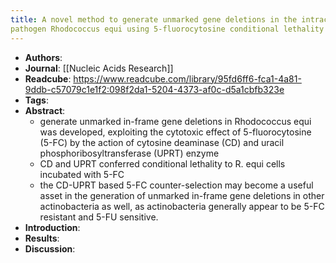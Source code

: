 ```yaml
---
title: A novel method to generate unmarked gene deletions in the intracellular 
pathogen Rhodococcus equi using 5-fluorocytosine conditional lethality
---
```


- **Authors**:
- **Journal**: [[Nucleic Acids Research]]
- **Readcube**: https://www.readcube.com/library/95fd6ff6-fca1-4a81-9ddb-c57079c1e1f2:098f2da1-5204-4373-af0c-d5a1cbfb323e
- **Tags**:
- **Abstract**:
	- generate unmarked in-frame gene deletions in Rhodococcus equi was developed, exploiting the cytotoxic effect of 5-fluorocytosine (5-FC) by the action of cytosine deaminase (CD) and uracil phosphoribosyltransferase (UPRT) enzyme
	- CD and UPRT conferred conditional lethality to R. equi cells incubated with 5-FC
	- the CD-UPRT based 5-FC counter-selection may become a useful asset in the generation of unmarked in-frame gene deletions in other actinobacteria as well, as actinobacteria generally appear to be 5-FC resistant and 5-FU sensitive.
- **Introduction**:
- **Results**:
- **Discussion**: